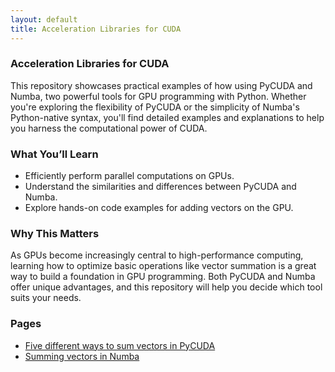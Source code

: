 ```yaml
---
layout: default
title: Acceleration Libraries for CUDA
---
```


### Acceleration Libraries for CUDA

This repository showcases practical examples of how using PyCUDA and Numba, two powerful tools for GPU programming with Python. Whether you're exploring the flexibility of PyCUDA or the simplicity of Numba's Python-native syntax, you'll find detailed examples and explanations to help you harness the computational power of CUDA.

### What You’ll Learn

- Efficiently perform parallel computations on GPUs.
- Understand the similarities and differences between PyCUDA and Numba.
- Explore hands-on code examples for adding vectors on the GPU.

### Why This Matters
As GPUs become increasingly central to high-performance computing, learning how to optimize basic operations like vector summation is a great way to build a foundation in GPU programming. Both PyCUDA and Numba offer unique advantages, and this repository will help you decide which tool suits your needs.

### Pages
- [Five different ways to sum vectors in PyCUDA](PyCUDA.md)
- [Summing vectors in Numba](Numba.md)
